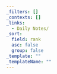 ```yaml
---
_filters: []
_contexts: []
_links:
  - Daily Notes/
_sort:
  field: rank
  asc: false
  group: false
_template: ""
_templateName: ""
---
```

